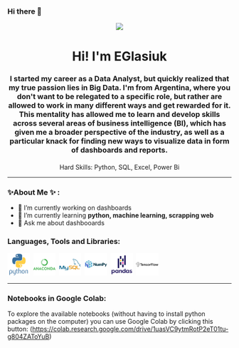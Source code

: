 ### Hi there 👋
<div id="header" align="center">
        <img src="https://media.giphy.com/media/G1ifnX4d5tYFACktp9/giphy.gif" width="200" />
    <h1 align="center"> Hi! I'm EGlasiuk</h1>
    <h3 align="center">I started my career as a Data Analyst, but quickly realized that my true passion lies in Big Data. I'm from Argentina, where you don't want to be relegated to a specific role, but rather are allowed to work in many different ways and get rewarded for it. This mentality has allowed me to learn and develop skills across several areas of business intelligence (BI), which has given me a broader perspective of the industry, as well as a particular knack for finding new ways to visualize data in form of dashboards and reports. </h3>
    <h4 align="center"></h3>  Hard Skills: Python, SQL, Excel, Power Bi</h4>
</div>

---

### ✨About Me ✨ :

- 🔭 I’m currently working on dashboards
- 🌱 I’m currently learning **python, machine learning, scrapping web**
- 💬 Ask me about dashbooards

<div align="left">
    <h3> Languages, Tools and Libraries: </h3>
    <div>
        <img src="https://github.com/devicons/devicon/blob/master/icons/python/python-original-wordmark.svg" title="Python"
        width="50" height="50"/>&nbsp;
        <img src="https://github.com/devicons/devicon/blob/master/icons/anaconda/anaconda-original-wordmark.svg" title="Anaconda"
        width="50" height="50"/>&nbsp;
        <img src="https://github.com/devicons/devicon/blob/master/icons/mysql/mysql-original-wordmark.svg" title="MySQL"
        width="50" height="50"/>&nbsp;
        <img src="https://github.com/devicons/devicon/blob/master/icons/numpy/numpy-original-wordmark.svg" title="Numpy"
        width="50" height="50"/>&nbsp;
        <img src="https://github.com/devicons/devicon/blob/master/icons/pandas/pandas-original-wordmark.svg" title="Pandas"
        width="50" height="50"/>&nbsp;
        <img src="https://github.com/devicons/devicon/blob/master/icons/tensorflow/tensorflow-line-wordmark.svg" title="TensorFlow"
        alt="" width="50" height="50"/>&nbsp;
    </div>
</div>

---
### Notebooks in Google Colab:

To explore the available notebooks (without having to install python packages on the computer) you can use Google Colab by clicking this button:
(https://colab.research.google.com/drive/1uasVC9ytmRotP2eT01tu-g804ZAToYuB)
